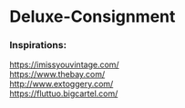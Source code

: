 # Deluxe-Consignment

### Inspirations:  
https://imissyouvintage.com/  
https://www.thebay.com/  
http://www.extoggery.com/  
https://fluttuo.bigcartel.com/  
 
